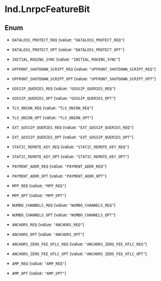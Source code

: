 # lnd.LnrpcFeatureBit

## Enum


* `DATALOSS_PROTECT_REQ` (value: `"DATALOSS_PROTECT_REQ"`)

* `DATALOSS_PROTECT_OPT` (value: `"DATALOSS_PROTECT_OPT"`)

* `INITIAL_ROUING_SYNC` (value: `"INITIAL_ROUING_SYNC"`)

* `UPFRONT_SHUTDOWN_SCRIPT_REQ` (value: `"UPFRONT_SHUTDOWN_SCRIPT_REQ"`)

* `UPFRONT_SHUTDOWN_SCRIPT_OPT` (value: `"UPFRONT_SHUTDOWN_SCRIPT_OPT"`)

* `GOSSIP_QUERIES_REQ` (value: `"GOSSIP_QUERIES_REQ"`)

* `GOSSIP_QUERIES_OPT` (value: `"GOSSIP_QUERIES_OPT"`)

* `TLV_ONION_REQ` (value: `"TLV_ONION_REQ"`)

* `TLV_ONION_OPT` (value: `"TLV_ONION_OPT"`)

* `EXT_GOSSIP_QUERIES_REQ` (value: `"EXT_GOSSIP_QUERIES_REQ"`)

* `EXT_GOSSIP_QUERIES_OPT` (value: `"EXT_GOSSIP_QUERIES_OPT"`)

* `STATIC_REMOTE_KEY_REQ` (value: `"STATIC_REMOTE_KEY_REQ"`)

* `STATIC_REMOTE_KEY_OPT` (value: `"STATIC_REMOTE_KEY_OPT"`)

* `PAYMENT_ADDR_REQ` (value: `"PAYMENT_ADDR_REQ"`)

* `PAYMENT_ADDR_OPT` (value: `"PAYMENT_ADDR_OPT"`)

* `MPP_REQ` (value: `"MPP_REQ"`)

* `MPP_OPT` (value: `"MPP_OPT"`)

* `WUMBO_CHANNELS_REQ` (value: `"WUMBO_CHANNELS_REQ"`)

* `WUMBO_CHANNELS_OPT` (value: `"WUMBO_CHANNELS_OPT"`)

* `ANCHORS_REQ` (value: `"ANCHORS_REQ"`)

* `ANCHORS_OPT` (value: `"ANCHORS_OPT"`)

* `ANCHORS_ZERO_FEE_HTLC_REQ` (value: `"ANCHORS_ZERO_FEE_HTLC_REQ"`)

* `ANCHORS_ZERO_FEE_HTLC_OPT` (value: `"ANCHORS_ZERO_FEE_HTLC_OPT"`)

* `AMP_REQ` (value: `"AMP_REQ"`)

* `AMP_OPT` (value: `"AMP_OPT"`)


